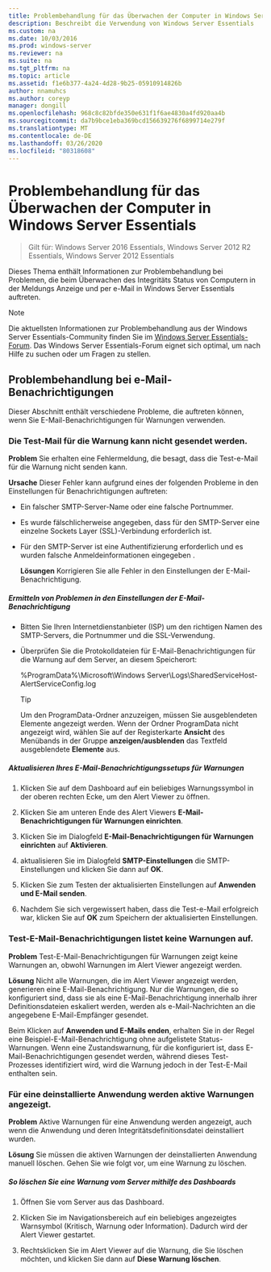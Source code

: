 ```yaml
---
title: Problembehandlung für das Überwachen der Computer in Windows Server Essentials
description: Beschreibt die Verwendung von Windows Server Essentials
ms.custom: na
ms.date: 10/03/2016
ms.prod: windows-server
ms.reviewer: na
ms.suite: na
ms.tgt_pltfrm: na
ms.topic: article
ms.assetid: f1e6b377-4a24-4d28-9b25-05910914826b
author: nnamuhcs
ms.author: coreyp
manager: dongill
ms.openlocfilehash: 968c8c82bfde350e631f1f6ae4830a4fd920aa4b
ms.sourcegitcommit: da7b9bce1eba369bcd156639276f6899714e279f
ms.translationtype: MT
ms.contentlocale: de-DE
ms.lasthandoff: 03/26/2020
ms.locfileid: "80318608"
---
```

# <a name="troubleshoot-computer-monitoring-in-windows-server-essentials"></a>Problembehandlung für das Überwachen der Computer in Windows Server Essentials

>Gilt für: Windows Server 2016 Essentials, Windows Server 2012 R2 Essentials, Windows Server 2012 Essentials

Dieses Thema enthält Informationen zur Problembehandlung bei Problemen, die beim Überwachen des Integritäts Status von Computern in der Meldungs Anzeige und per e-Mail in Windows Server Essentials auftreten.  
  
> [!NOTE]
>  Die aktuellsten Informationen zur Problembehandlung aus der Windows Server Essentials-Community finden Sie im [Windows Server Essentials-Forum](https://social.technet.microsoft.com/Forums/winserveressentials/threads). Das Windows Server Essentials-Forum eignet sich optimal, um nach Hilfe zu suchen oder um Fragen zu stellen.  
  
##  <a name="troubleshooting-email-notifications-for-alerts"></a><a name="BKMK_TS"></a>Problembehandlung bei e-Mail-Benachrichtigungen  
 Dieser Abschnitt enthält verschiedene Probleme, die auftreten können, wenn Sie E-Mail-Benachrichtigungen für Warnungen verwenden.  
  
### <a name="cannot-send-the-test-email-for-the-alert"></a>Die Test-Mail für die Warnung kann nicht gesendet werden.  
 **Problem** Sie erhalten eine Fehlermeldung, die besagt, dass die Test-e-Mail für die Warnung nicht senden kann.  
  
 **Ursache** Dieser Fehler kann aufgrund eines der folgenden Probleme in den Einstellungen für Benachrichtigungen auftreten:  
  
- Ein falscher SMTP-Server-Name oder eine falsche Portnummer.  
  
- Es wurde fälschlicherweise angegeben, dass für den SMTP-Server eine einzelne Sockets Layer (SSL)-Verbindung erforderlich ist.  
  
- Für den SMTP-Server ist eine Authentifizierung erforderlich und es wurden falsche Anmeldeinformationen eingegeben .  
  
  **Lösungen** Korrigieren Sie alle Fehler in den Einstellungen der E-Mail-Benachrichtigung.  
  
##### <a name="to-identify-issues-in-your-email-notification-settings"></a>Ermitteln von Problemen in den Einstellungen der E-Mail-Benachrichtigung  
  
-   Bitten Sie Ihren Internetdienstanbieter (ISP) um den richtigen Namen des SMTP-Servers, die Portnummer und die SSL-Verwendung.  
  
-   Überprüfen Sie die Protokolldateien für E-Mail-Benachrichtigungen für die Warnung auf dem Server, an diesem Speicherort:  
  
     %ProgramData%\Microsoft\Windows Server\Logs\SharedServiceHost-AlertServiceConfig.log  
  
    > [!TIP]
    >  Um den ProgramData-Ordner anzuzeigen, müssen Sie ausgeblendeten Elemente angezeigt werden. Wenn der Ordner ProgramData nicht angezeigt wird, wählen Sie auf der Registerkarte **Ansicht** des Menübands in der Gruppe **anzeigen/ausblenden** das Textfeld ausgeblendete **Elemente** aus.  
  
##### <a name="to-update-your-email-notification-setup-for-alerts"></a>Aktualisieren Ihres E-Mail-Benachrichtigungssetups für Warnungen  
  
1.  Klicken Sie auf dem Dashboard auf ein beliebiges Warnungssymbol in der oberen rechten Ecke, um den Alert Viewer zu öffnen.  
  
2.  Klicken Sie am unteren Ende des Alert Viewers **E-Mail-Benachrichtigungen für Warnungen einrichten**.  
  
3.  Klicken Sie im Dialogfeld **E-Mail-Benachrichtigungen für Warnungen einrichten** auf **Aktivieren**.  
  
4.  aktualisieren Sie im Dialogfeld **SMTP-Einstellungen** die SMTP-Einstellungen und klicken Sie dann auf **OK**.  
  
5.  Klicken Sie zum Testen der aktualisierten Einstellungen auf **Anwenden und E-Mail senden**.  
  
6.  Nachdem Sie sich vergewissert haben, dass die Test-e-Mail erfolgreich war, klicken Sie auf **OK** zum Speichern der aktualisierten Einstellungen.  
  
### <a name="test-email-notification-does-not-list-any-alerts"></a>Test-E-Mail-Benachrichtigungen listet keine Warnungen auf.  
 **Problem** Test-E-Mail-Benachrichtigungen für Warnungen zeigt keine Warnungen an, obwohl Warnungen im Alert Viewer angezeigt werden.  
  
 **Lösung** Nicht alle Warnungen, die im Alert Viewer angezeigt werden, generieren eine E-Mail-Benachrichtigung. Nur die Warnungen, die so konfiguriert sind, dass sie als eine E-Mail-Benachrichtigung innerhalb ihrer Definitionsdateien eskaliert werden, werden als e-Mail-Nachrichten an die angegebene E-Mail-Empfänger gesendet.  
  
 Beim Klicken auf **Anwenden und E-Mails enden**, erhalten Sie in der Regel eine Beispiel-E-Mail-Benachrichtigung ohne aufgelistete Status-Warnungen. Wenn eine Zustandswarnung, für die konfiguriert ist, dass E-Mail-Benachrichtigungen gesendet werden, während dieses Test-Prozesses identifiziert wird, wird die Warnung jedoch in der Test-E-Mail enthalten sein.  
  
### <a name="active-alerts-are-displayed-for-an-uninstalled-application"></a>Für eine deinstallierte Anwendung werden aktive Warnungen angezeigt.  
 **Problem** Aktive Warnungen für eine Anwendung werden angezeigt, auch wenn die Anwendung und deren Integritätsdefinitionsdatei deinstalliert wurden.  
  
 **Lösung** Sie müssen die aktiven Warnungen der deinstallierten Anwendung manuell löschen. Gehen Sie wie folgt vor, um eine Warnung zu löschen.  
  
##### <a name="to-delete-an-alert-from-the-server-by-using-the-dashboard"></a>So löschen Sie eine Warnung vom Server mithilfe des Dashboards  
  
1.  Öffnen Sie vom Server aus das Dashboard.  
  
2.  Klicken Sie im Navigationsbereich auf ein beliebiges angezeigtes Warnsymbol (Kritisch, Warnung oder Information). Dadurch wird der Alert Viewer gestartet.  
  
3.  Rechtsklicken Sie im Alert Viewer auf die Warnung, die Sie löschen möchten, und klicken Sie dann auf **Diese Warnung löschen**.
